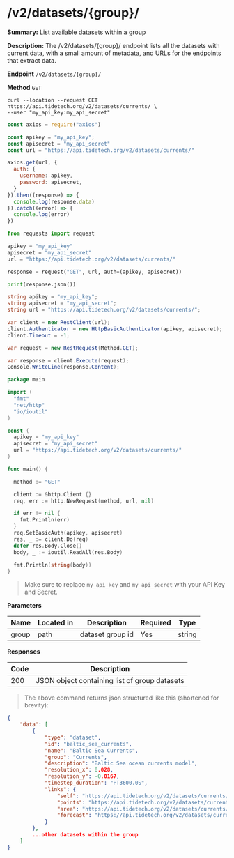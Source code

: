 # /v2/datasets/{group}/

**Summary:** List available datasets within a group

**Description:** The /v2/datasets/{group}/ endpoint lists all the datasets with
current data, with a small amount of metadata, and URLs for the
endpoints that extract data.

**Endpoint** `/v2/datasets/{group}/`

**Method** `GET`


```shell
curl --location --request GET https://api.tidetech.org/v2/datasets/currents/ \
--user "my_api_key:my_api_secret"
```

```javascript
const axios = require("axios")

const apikey = "my_api_key";
const apisecret = "my_api_secret"
const url = "https://api.tidetech.org/v2/datasets/currents/"

axios.get(url, {
  auth: {
    username: apikey,
    password: apisecret,
  }
}).then((response) => {
  console.log(response.data)
}).catch((error) => {
  console.log(error)
})
```

```python
from requests import request

apikey = "my_api_key"
apisecret = "my_api_secret"
url = "https://api.tidetech.org/v2/datasets/currents/"

response = request("GET", url, auth=(apikey, apisecret))

print(response.json())
```

```csharp
string apikey = "my_api_key";
string apisecret = "my_api_secret";
string url = "https://api.tidetech.org/v2/datasets/currents/";

var client = new RestClient(url);
client.Authenticator = new HttpBasicAuthenticator(apikey, apisecret);
client.Timeout = -1;

var request = new RestRequest(Method.GET);

var response = client.Execute(request);
Console.WriteLine(response.Content);
```

```go
package main

import (
  "fmt"
  "net/http"
  "io/ioutil"
)

const (
  apikey = "my_api_key"
  apisecret = "my_api_secret"
  url = "https://api.tidetech.org/v2/datasets/currents/"
)

func main() {

  method := "GET"

  client := &http.Client {}
  req, err := http.NewRequest(method, url, nil)

  if err != nil {
    fmt.Println(err)
  }
  req.SetBasicAuth(apikey, apisecret)
  res, _ := client.Do(req)
  defer res.Body.Close()
  body, _ := ioutil.ReadAll(res.Body)

  fmt.Println(string(body))
}
```

> Make sure to replace `my_api_key` and `my_api_secret` with your API Key and Secret.


**Parameters**

| Name | Located in | Description | Required | Type |
| ---- | ---------- | ----------- | -------- | ---- |
| group | path | dataset group id | Yes | string |

**Responses**

| Code | Description |
| ---- | ----------- |
| 200 | JSON object containing list of group datasets |


> The above command returns json structured like this (shortened for brevity):

```json
{
    "data": [
        {
            "type": "dataset",
            "id": "baltic_sea_currents",
            "name": "Baltic Sea Currents",
            "group": "Currents",
            "description": "Baltic Sea ocean currents model",
            "resolution_x": 0.028,
            "resolution_y": -0.0167,
            "timestep_duration": "PT3600.0S",
            "links": {
                "self": "https://api.tidetech.org/v2/datasets/currents/baltic_sea_currents/",
                "points": "https://api.tidetech.org/v2/datasets/currents/baltic_sea_currents/points/",
                "area": "https://api.tidetech.org/v2/datasets/currents/baltic_sea_currents/area/",
                "forecast": "https://api.tidetech.org/v2/datasets/currents/baltic_sea_currents/forecast/"
            }
        },
        ...other datasets within the group
    ]
}
```